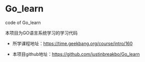 # Go_learn
code of Go_learn

本项目为GO语言系统学习的学习代码

- 所学课程地址：https://time.geekbang.org/course/intro/160

- 本项目github地址：https://github.com/justinbreakbo/Go_learn